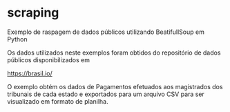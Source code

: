# scraping
  
Exemplo de raspagem de dados públicos utilizando BeatifullSoup em Python 

Os dados utilizados neste exemplos foram obtidos do repositório de dados públicos disponibilizados em 

https://brasil.io/

O exemplo obtém os dados de Pagamentos efetuados aos magistrados dos tribunais de cada estado e exportados para um arquivo CSV para ser visualizado em formato de planilha.




